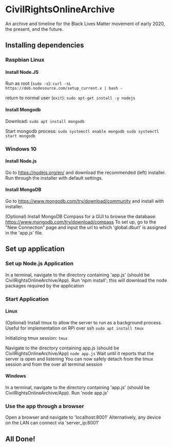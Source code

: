 # CivilRightsOnlineArchive

An archive and timeline for the Black Lives Matter movement of early 2020, the present, and the future.

## Installing dependencies

### Raspbian Linux
#### Install Node.JS
Run as root (`sudo -s`):
`curl -sL https://deb.nodesource.com/setup_current.x | bash -`

return to normal user (`exit`):
`sudo apt-get install -y nodejs`


#### Install Mongodb
Download:
`sudo apt install mongodb`

Start mongodb process:
`sudo systemctl enable mongodb
sudo systemctl start mongodb`


### Windows 10
#### Install Node.js
Go to https://nodejs.org/en/ and download the recommended (left) installer.
Run through the installer with default settings.


#### Install MongoDB
Go to https://www.mongodb.com/try/download/community and install with installer.

(Optional) Install MongoDB Compass for a GUI to browse the database: https://www.mongodb.com/try/download/compass
To set up, go to the "New Connection" page and input the url to which 'global.dburl' is assigned in the 'app.js' file.


## Set up application
### Set up Node.js Application
In a terminal, navigate to the directory containing 'app.js' (should be CivilRightsOnlineArchive/App).
Run 'npm install'; this will download the node packages required by the application


### Start Application
#### Linux
(Optional) Install tmux to allow the server to run as a background process. Useful for implementation on RPi over ssh
`sudo apt install tmux`

Initializing tmux session:
`tmux`

Navigate to the directory containing app.js (should be CivilRightsOnlineArchive/App)
`node app.js`
Wait until it reports that the server is open and listening
You can now safely detach from the tmux session and from the over all terminal session


#### Windows
In a terminal, navigate to the directory containing 'app.js' (should be CivilRightsOnlineArchive/App).
Run 'node app.js'


### Use the app through a browser
Open a browser and navigate to 'localhost:8001'
Alternatively, any device on the LAN can connect via 'server_ip:8001'


## All Done!
